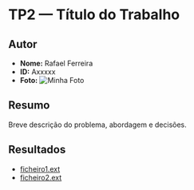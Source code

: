 ﻿# TP2 — Título do Trabalho

## Autor
- **Nome:** Rafael Ferreira
- **ID:** Axxxxx
- **Foto:** ![Minha Foto](../foto.jpg)

## Resumo
Breve descrição do problema, abordagem e decisões.

## Resultados
- [ficheiro1.ext](ficheiro1.ext)
- [ficheiro2.ext](ficheiro2.ext)
